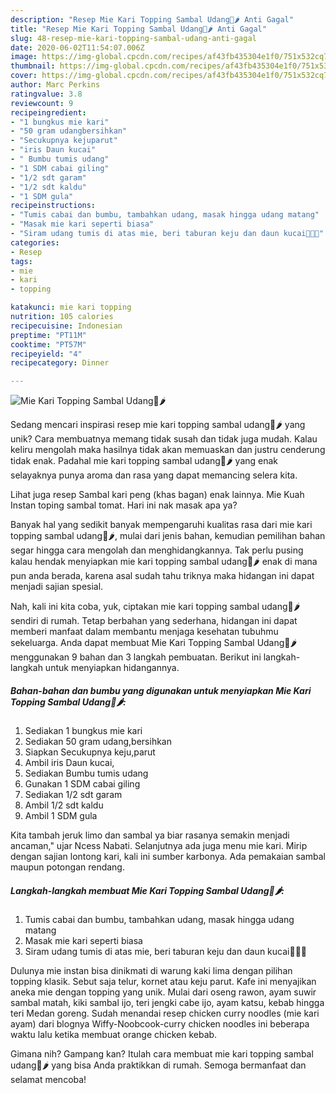 ```yaml
---
description: "Resep Mie Kari Topping Sambal Udang🍤🌶️ Anti Gagal"
title: "Resep Mie Kari Topping Sambal Udang🍤🌶️ Anti Gagal"
slug: 48-resep-mie-kari-topping-sambal-udang-anti-gagal
date: 2020-06-02T11:54:07.006Z
image: https://img-global.cpcdn.com/recipes/af43fb435304e1f0/751x532cq70/mie-kari-topping-sambal-udang🍤🌶️-foto-resep-utama.jpg
thumbnail: https://img-global.cpcdn.com/recipes/af43fb435304e1f0/751x532cq70/mie-kari-topping-sambal-udang🍤🌶️-foto-resep-utama.jpg
cover: https://img-global.cpcdn.com/recipes/af43fb435304e1f0/751x532cq70/mie-kari-topping-sambal-udang🍤🌶️-foto-resep-utama.jpg
author: Marc Perkins
ratingvalue: 3.8
reviewcount: 9
recipeingredient:
- "1 bungkus mie kari"
- "50 gram udangbersihkan"
- "Secukupnya kejuparut"
- "iris Daun kucai"
- " Bumbu tumis udang"
- "1 SDM cabai giling"
- "1/2 sdt garam"
- "1/2 sdt kaldu"
- "1 SDM gula"
recipeinstructions:
- "Tumis cabai dan bumbu, tambahkan udang, masak hingga udang matang"
- "Masak mie kari seperti biasa"
- "Siram udang tumis di atas mie, beri taburan keju dan daun kucai🥰🤩🤤"
categories:
- Resep
tags:
- mie
- kari
- topping

katakunci: mie kari topping 
nutrition: 105 calories
recipecuisine: Indonesian
preptime: "PT11M"
cooktime: "PT57M"
recipeyield: "4"
recipecategory: Dinner

---
```



![Mie Kari Topping Sambal Udang🍤🌶️](https://img-global.cpcdn.com/recipes/af43fb435304e1f0/751x532cq70/mie-kari-topping-sambal-udang🍤🌶️-foto-resep-utama.jpg)

Sedang mencari inspirasi resep mie kari topping sambal udang🍤🌶️ yang unik? Cara membuatnya memang tidak susah dan tidak juga mudah. Kalau keliru mengolah maka hasilnya tidak akan memuaskan dan justru cenderung tidak enak. Padahal mie kari topping sambal udang🍤🌶️ yang enak selayaknya punya aroma dan rasa yang dapat memancing selera kita.

Lihat juga resep Sambal kari peng (khas bagan) enak lainnya. Mie Kuah Instan toping sambal tomat. Hari ini nak masak apa ya?

Banyak hal yang sedikit banyak mempengaruhi kualitas rasa dari mie kari topping sambal udang🍤🌶️, mulai dari jenis bahan, kemudian pemilihan bahan segar hingga cara mengolah dan menghidangkannya. Tak perlu pusing kalau hendak menyiapkan mie kari topping sambal udang🍤🌶️ enak di mana pun anda berada, karena asal sudah tahu triknya maka hidangan ini dapat menjadi sajian spesial.


Nah, kali ini kita coba, yuk, ciptakan mie kari topping sambal udang🍤🌶️ sendiri di rumah. Tetap berbahan yang sederhana, hidangan ini dapat memberi manfaat dalam membantu menjaga kesehatan tubuhmu sekeluarga. Anda dapat membuat Mie Kari Topping Sambal Udang🍤🌶️ menggunakan 9 bahan dan 3 langkah pembuatan. Berikut ini langkah-langkah untuk menyiapkan hidangannya.

<!--inarticleads1-->

##### Bahan-bahan dan bumbu yang digunakan untuk menyiapkan Mie Kari Topping Sambal Udang🍤🌶️:

1. Sediakan 1 bungkus mie kari
1. Sediakan 50 gram udang,bersihkan
1. Siapkan Secukupnya keju,parut
1. Ambil iris Daun kucai,
1. Sediakan  Bumbu tumis udang
1. Gunakan 1 SDM cabai giling
1. Sediakan 1/2 sdt garam
1. Ambil 1/2 sdt kaldu
1. Ambil 1 SDM gula


Kita tambah jeruk limo dan sambal ya biar rasanya semakin menjadi ancaman,&#34; ujar Ncess Nabati. Selanjutnya ada juga menu mie kari. Mirip dengan sajian lontong kari, kali ini sumber karbonya. Ada pemakaian sambal maupun potongan rendang. 

<!--inarticleads2-->

##### Langkah-langkah membuat Mie Kari Topping Sambal Udang🍤🌶️:

1. Tumis cabai dan bumbu, tambahkan udang, masak hingga udang matang
1. Masak mie kari seperti biasa
1. Siram udang tumis di atas mie, beri taburan keju dan daun kucai🥰🤩🤤


Dulunya mie instan bisa dinikmati di warung kaki lima dengan pilihan topping klasik. Sebut saja telur, kornet atau keju parut. Kafe ini menyajikan aneka mie dengan topping yang unik. Mulai dari oseng rawon, ayam suwir sambal matah, kiki sambal ijo, teri jengki cabe ijo, ayam katsu, kebab hingga teri Medan goreng. Sudah menandai resep chicken curry noodles (mie kari ayam) dari blognya Wiffy-Noobcook-curry chicken noodles ini beberapa waktu lalu ketika membuat orange chicken kebab. 

Gimana nih? Gampang kan? Itulah cara membuat mie kari topping sambal udang🍤🌶️ yang bisa Anda praktikkan di rumah. Semoga bermanfaat dan selamat mencoba!
